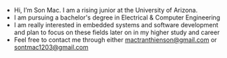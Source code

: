 - Hi, I’m Son Mac. I am a rising junior at the University of Arizona.
- I am pursuing a bachelor's degree in Electrical & Computer Engineering
- I am really interested in embedded systems and software development and plan to focus on these fields later on in my higher study and career
- Feel free to contact me through either mactranthienson@gmail.com or sontmac1203@gmail.com

<!---
sonmac1203/sonmac1203 is a ✨ special ✨ repository because its `README.md` (this file) appears on your GitHub profile.
You can click the Preview link to take a look at your changes.
--->
